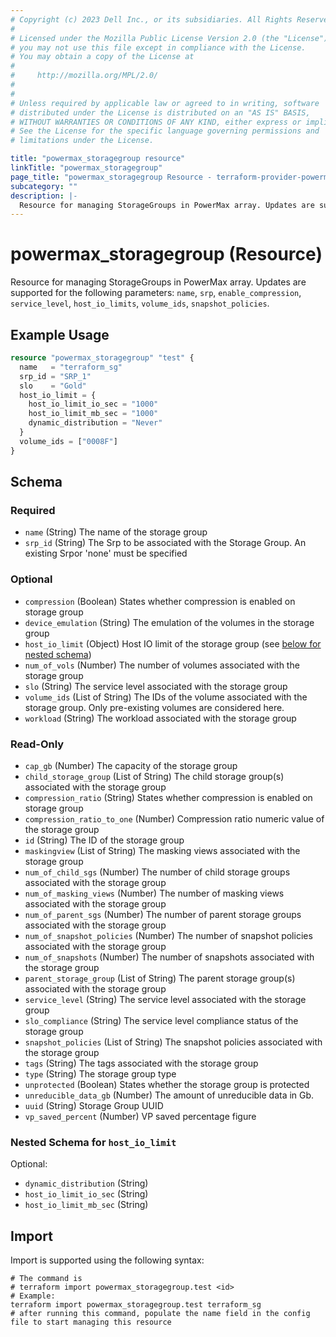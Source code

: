 ```yaml
---
# Copyright (c) 2023 Dell Inc., or its subsidiaries. All Rights Reserved.
#
# Licensed under the Mozilla Public License Version 2.0 (the "License");
# you may not use this file except in compliance with the License.
# You may obtain a copy of the License at
#
#     http://mozilla.org/MPL/2.0/
#
#
# Unless required by applicable law or agreed to in writing, software
# distributed under the License is distributed on an "AS IS" BASIS,
# WITHOUT WARRANTIES OR CONDITIONS OF ANY KIND, either express or implied.
# See the License for the specific language governing permissions and
# limitations under the License.

title: "powermax_storagegroup resource"
linkTitle: "powermax_storagegroup"
page_title: "powermax_storagegroup Resource - terraform-provider-powermax"
subcategory: ""
description: |-
  Resource for managing StorageGroups in PowerMax array. Updates are supported for the following parameters: name, srp, enable_compression, service_level, host_io_limits, volume_ids, snapshot_policies.
---
```


# powermax_storagegroup (Resource)

Resource for managing StorageGroups in PowerMax array. Updates are supported for the following parameters: `name`, `srp`, `enable_compression`, `service_level`, `host_io_limits`, `volume_ids`, `snapshot_policies`.


## Example Usage

```terraform
resource "powermax_storagegroup" "test" {
  name   = "terraform_sg"
  srp_id = "SRP_1"
  slo    = "Gold"
  host_io_limit = {
    host_io_limit_io_sec = "1000"
    host_io_limit_mb_sec = "1000"
    dynamic_distribution = "Never"
  }
  volume_ids = ["0008F"]
}
```

<!-- schema generated by tfplugindocs -->
## Schema

### Required

- `name` (String) The name of the storage group
- `srp_id` (String) The Srp to be associated with the Storage Group. An existing Srpor 'none' must be specified

### Optional

- `compression` (Boolean) States whether compression is enabled on storage group
- `device_emulation` (String) The emulation of the volumes in the storage group
- `host_io_limit` (Object) Host IO limit of the storage group (see [below for nested schema](#nestedatt--host_io_limit))
- `num_of_vols` (Number) The number of volumes associated with the storage group
- `slo` (String) The service level associated with the storage group
- `volume_ids` (List of String) The IDs of the volume associated with the storage group. Only pre-existing volumes are considered here.
- `workload` (String) The workload associated with the storage group

### Read-Only

- `cap_gb` (Number) The capacity of the storage group
- `child_storage_group` (List of String) The child storage group(s) associated with the storage group
- `compression_ratio` (String) States whether compression is enabled on storage group
- `compression_ratio_to_one` (Number) Compression ratio numeric value of the storage group
- `id` (String) The ID of the storage group
- `maskingview` (List of String) The masking views associated with the storage group
- `num_of_child_sgs` (Number) The number of child storage groups associated with the storage group
- `num_of_masking_views` (Number) The number of masking views associated with the storage group
- `num_of_parent_sgs` (Number) The number of parent storage groups associated with the storage group
- `num_of_snapshot_policies` (Number) The number of snapshot policies associated with the storage group
- `num_of_snapshots` (Number) The number of snapshots associated with the storage group
- `parent_storage_group` (List of String) The parent storage group(s) associated with the storage group
- `service_level` (String) The service level associated with the storage group
- `slo_compliance` (String) The service level compliance status of the storage group
- `snapshot_policies` (List of String) The snapshot policies associated with the storage group
- `tags` (String) The tags associated with the storage group
- `type` (String) The storage group type
- `unprotected` (Boolean) States whether the storage group is protected
- `unreducible_data_gb` (Number) The amount of unreducible data in Gb.
- `uuid` (String) Storage Group UUID
- `vp_saved_percent` (Number) VP saved percentage figure

<a id="nestedatt--host_io_limit"></a>
### Nested Schema for `host_io_limit`

Optional:

- `dynamic_distribution` (String)
- `host_io_limit_io_sec` (String)
- `host_io_limit_mb_sec` (String)

## Import

Import is supported using the following syntax:

```shell
# The command is
# terraform import powermax_storagegroup.test <id>
# Example:
terraform import powermax_storagegroup.test terraform_sg
# after running this command, populate the name field in the config file to start managing this resource
```